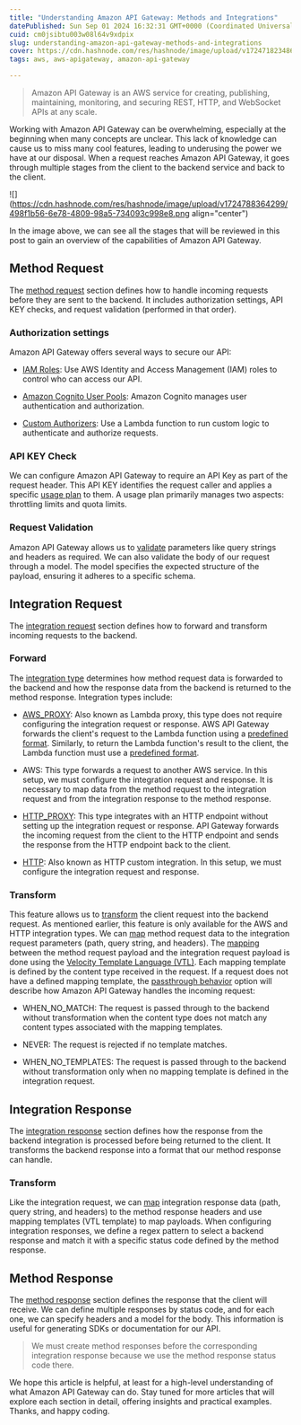 ```yaml
---
title: "Understanding Amazon API Gateway: Methods and Integrations"
datePublished: Sun Sep 01 2024 16:32:31 GMT+0000 (Coordinated Universal Time)
cuid: cm0jsibtu003w08l64v9xdpix
slug: understanding-amazon-api-gateway-methods-and-integrations
cover: https://cdn.hashnode.com/res/hashnode/image/upload/v1724718234865/cbe3e6a6-75fd-4b74-bedf-b7934c948742.png
tags: aws, aws-apigateway, amazon-api-gateway

---
```


> Amazon API Gateway is an AWS service for creating, publishing, maintaining, monitoring, and securing REST, HTTP, and WebSocket APIs at any scale.

Working with Amazon API Gateway can be overwhelming, especially at the beginning when many concepts are unclear. This lack of knowledge can cause us to miss many cool features, leading to underusing the power we have at our disposal. When a request reaches Amazon API Gateway, it goes through multiple stages from the client to the backend service and back to the client.

![](https://cdn.hashnode.com/res/hashnode/image/upload/v1724788364299/498f1b56-6e78-4809-98a5-734093c998e8.png align="center")

In the image above, we can see all the stages that will be reviewed in this post to gain an overview of the capabilities of Amazon API Gateway.

## Method Request

The [method request](https://docs.aws.amazon.com/apigateway/latest/developerguide/api-gateway-method-settings-method-request.html) section defines how to handle incoming requests before they are sent to the backend. It includes authorization settings, API KEY checks, and request validation (performed in that order).

### Authorization settings

Amazon API Gateway offers several ways to secure our API:

* [IAM Roles](https://docs.aws.amazon.com/apigateway/latest/developerguide/permissions.html): Use AWS Identity and Access Management (IAM) roles to control who can access our API.
    
* [Amazon Cognito User Pools](https://docs.aws.amazon.com/apigateway/latest/developerguide/apigateway-integrate-with-cognito.html): Amazon Cognito manages user authentication and authorization.
    
* [Custom Authorizers](https://docs.aws.amazon.com/apigateway/latest/developerguide/apigateway-use-lambda-authorizer.html): Use a Lambda function to run custom logic to authenticate and authorize requests.
    

### API KEY Check

We can configure Amazon API Gateway to require an API Key as part of the request header. This API KEY identifies the request caller and applies a specific [usage plan](https://docs.aws.amazon.com/apigateway/latest/developerguide/api-gateway-api-usage-plans.html) to them. A usage plan primarily manages two aspects: throttling limits and quota limits.

### Request Validation

Amazon API Gateway allows us to [validate](https://docs.aws.amazon.com/apigateway/latest/developerguide/api-gateway-method-request-validation.html) parameters like query strings and headers as required. We can also validate the body of our request through a model. The model specifies the expected structure of the payload, ensuring it adheres to a specific schema.

## Integration Request

The [integration request](https://docs.aws.amazon.com/apigateway/latest/developerguide/api-gateway-integration-settings-integration-request.html) section defines how to forward and transform incoming requests to the backend.

### Forward

The [integration type](https://docs.aws.amazon.com/apigateway/latest/developerguide/api-gateway-api-integration-types.html) determines how method request data is forwarded to the backend and how the response data from the backend is returned to the method response. Integration types include:

* [AWS\_PROXY](https://docs.aws.amazon.com/apigateway/latest/developerguide/set-up-lambda-proxy-integrations.html#api-gateway-simple-proxy-for-lambda-output-format): Also known as Lambda proxy, this type does not require configuring the integration request or response. AWS API Gateway forwards the client's request to the Lambda function using a [predefined format](https://docs.aws.amazon.com/apigateway/latest/developerguide/set-up-lambda-proxy-integrations.html#api-gateway-simple-proxy-for-lambda-input-format). Similarly, to return the Lambda function's result to the client, the Lambda function must use a [predefined format](https://docs.aws.amazon.com/apigateway/latest/developerguide/set-up-lambda-proxy-integrations.html#api-gateway-simple-proxy-for-lambda-output-format).
    
* AWS: This type forwards a request to another AWS service. In this setup, we must configure the integration request and response. It is necessary to map data from the method request to the integration request and from the integration response to the method response.
    
* [HTTP\_PROXY](https://docs.aws.amazon.com/apigateway/latest/developerguide/setup-http-integrations.html#api-gateway-set-up-http-proxy-integration-on-proxy-resource): This type integrates with an HTTP endpoint without setting up the integration request or response. API Gateway forwards the incoming request from the client to the HTTP endpoint and sends the response from the HTTP endpoint back to the client.
    
* [HTTP](https://docs.aws.amazon.com/apigateway/latest/developerguide/setup-http-integrations.html#set-up-http-custom-integrations): Also known as HTTP custom integration. In this setup, we must configure the integration request and response.
    

### Transform

This feature allows us to [transform](https://docs.aws.amazon.com/apigateway/latest/developerguide/rest-api-data-transformations.html) the client request into the backend request. As mentioned earlier, this feature is only available for the AWS and HTTP integration types. We can [map](https://docs.aws.amazon.com/apigateway/latest/developerguide/request-response-data-mappings.html#mapping-request-parameters) method request data to the integration request parameters (path, query string, and headers). The [mapping](https://docs.aws.amazon.com/apigateway/latest/developerguide/models-mappings.html) between the method request payload and the integration request payload is done using the [Velocity Template Language (VTL)](https://velocity.apache.org/engine/devel/vtl-reference.html). Each mapping template is defined by the content type received in the request. If a request does not have a defined mapping template, the [passthrough behavior](https://docs.aws.amazon.com/apigateway/latest/developerguide/integration-passthrough-behaviors.html) option will describe how Amazon API Gateway handles the incoming request:

* WHEN\_NO\_MATCH: The request is passed through to the backend without transformation when the content type does not match any content types associated with the mapping templates.
    
* NEVER: The request is rejected if no template matches.
    
* WHEN\_NO\_TEMPLATES: The request is passed through to the backend without transformation only when no mapping template is defined in the integration request.
    

## Integration Response

The [integration response](https://docs.aws.amazon.com/apigateway/latest/developerguide/api-gateway-integration-settings-integration-response.html) section defines how the response from the backend integration is processed before being returned to the client. It transforms the backend response into a format that our method response can handle.

### Transform

Like the integration request, we can [map](https://docs.aws.amazon.com/apigateway/latest/developerguide/request-response-data-mappings.html#mapping-response-parameters) integration response data (path, query string, and headers) to the method response headers and use mapping templates (VTL template) to map payloads. When configuring integration responses, we define a regex pattern to select a backend response and match it with a specific status code defined by the method response.

## Method Response

The [method response](https://docs.aws.amazon.com/apigateway/latest/developerguide/api-gateway-method-settings-method-response.html) section defines the response that the client will receive. We can define multiple responses by status code, and for each one, we can specify headers and a model for the body. This information is useful for generating SDKs or documentation for our API.

> We must create method responses before the corresponding integration response because we use the method response status code there.

We hope this article is helpful, at least for a high-level understanding of what Amazon API Gateway can do. Stay tuned for more articles that will explore each section in detail, offering insights and practical examples. Thanks, and happy coding.